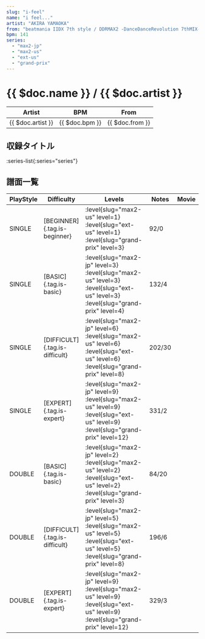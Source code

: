 ```yaml
---
slug: "i-feel"
name: "i feel..."
artist: "AKIRA YAMAOKA"
from: "beatmania IIDX 7th style / DDRMAX2 -DanceDanceRevolution 7thMIX-"
bpm: 141
series:
  - "max2-jp"
  - "max2-us"
  - "ext-us"
  - "grand-prix"
---
```


# {{ $doc.name }} / {{ $doc.artist }}

|Artist|BPM|From|
|------|---|----|
|{{ $doc.artist }}|{{ $doc.bpm }}|{{ $doc.from }}|

## 収録タイトル

:series-list{:series="series"}

## 譜面一覧

|PlayStyle|Difficulty|Levels|Notes|Movie|
|---------|----------|------|-----|-----|
|SINGLE|[BEGINNER]{.tag.is-beginner}|<div class="field is-grouped is-grouped-multiline"> :level{slug="max2-us" level=1} :level{slug="ext-us" level=1} :level{slug="grand-prix" level=3}</div>|92/0||
|SINGLE|[BASIC]{.tag.is-basic}|<div class="field is-grouped is-grouped-multiline"> :level{slug="max2-jp" level=3} :level{slug="max2-us" level=3} :level{slug="ext-us" level=3} :level{slug="grand-prix" level=4}</div>|132/4||
|SINGLE|[DIFFICULT]{.tag.is-difficult}|<div class="field is-grouped is-grouped-multiline"> :level{slug="max2-jp" level=6} :level{slug="max2-us" level=6} :level{slug="ext-us" level=6} :level{slug="grand-prix" level=8}</div>|202/30||
|SINGLE|[EXPERT]{.tag.is-expert}|<div class="field is-grouped is-grouped-multiline"> :level{slug="max2-jp" level=9} :level{slug="max2-us" level=9} :level{slug="ext-us" level=9} :level{slug="grand-prix" level=12}</div>|331/2||
|DOUBLE|[BASIC]{.tag.is-basic}|<div class="field is-grouped is-grouped-multiline"> :level{slug="max2-jp" level=2} :level{slug="max2-us" level=2} :level{slug="ext-us" level=2} :level{slug="grand-prix" level=3}</div>|84/20||
|DOUBLE|[DIFFICULT]{.tag.is-difficult}|<div class="field is-grouped is-grouped-multiline"> :level{slug="max2-jp" level=5} :level{slug="max2-us" level=5} :level{slug="ext-us" level=5} :level{slug="grand-prix" level=8}</div>|196/6||
|DOUBLE|[EXPERT]{.tag.is-expert}|<div class="field is-grouped is-grouped-multiline"> :level{slug="max2-jp" level=9} :level{slug="max2-us" level=9} :level{slug="ext-us" level=9} :level{slug="grand-prix" level=12}</div>|329/3||

